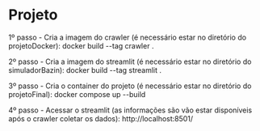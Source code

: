 # Projeto

1º passo - Cria a imagem do crawler (é necessário estar no diretório do projetoDocker):
    docker build --tag crawler .

2º passo - Cria a imagem do streamlit (é necessário estar no diretório do simuladorBazin):
    docker build --tag streamlit .

3º passo - Cria o container do projeto (é necessário estar no diretório do projetoFinal):
    docker compose up --build

4º passo - Acessar o streamlit (as informações são vão estar disponíveis após o crawler coletar os dados):
    http://localhost:8501/